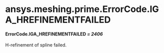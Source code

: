 # ansys.meshing.prime.ErrorCode.IGA_HREFINEMENTFAILED



#### ErrorCode.IGA_HREFINEMENTFAILED *= 2406*

H-refinement of spline failed.

<!-- !! processed by numpydoc !! -->
